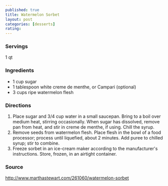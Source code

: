 ```yaml
---
published: true
title: Watermelon Sorbet
layout: post
categories: [desserts]
rating: 
---
```

### Servings
1 qt

### Ingredients
- 1 cup sugar
- 1 tablespoon white creme de menthe, or Campari (optional)
- 3 cups ripe watermelon flesh

### Directions
1. Place sugar and 3/4 cup water in a small saucepan. Bring to a boil over medium heat, stirring occasionally. When sugar has dissolved, remove pan from heat, and stir in creme de menthe, if using. Chill the syrup.
2. Remove seeds from watermelon flesh. Place flesh in the bowl of a food processor; process until liquefied, about 2 minutes. Add puree to chilled syrup; stir to combine.
3. Freeze sorbet in an ice-cream maker according to the manufacturer's instructions. Store, frozen, in an airtight container.

### Source
<a href="http://www.marthastewart.com/261060/watermelon-sorbet" target="new">http://www.marthastewart.com/261060/watermelon-sorbet</a>
